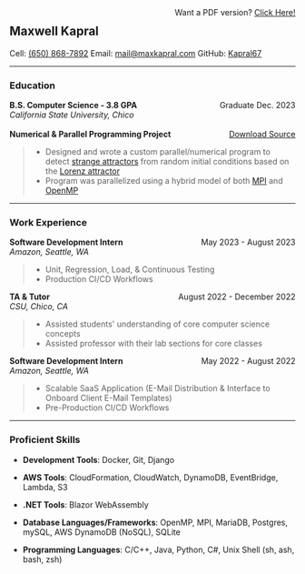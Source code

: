<div style="float:right">Want a PDF version? <a href="https://github.com/Kapral67/Resume/releases/latest/download/CSCI_mkapral_12-2023.pdf">Click Here!</a></div>

## Maxwell Kapral

Cell: [(650) 868-7892](tel:+16508687892)	Email: [mail@maxkapral.com](mailto:mail@maxkapral.com)	GitHub: [Kapral67](https://github.com/Kapral67)

---

### Education

<div style="float:right;">Graduate Dec. 2023</div><div style="font-weight:bold;">B.S. Computer Science - 3.8 GPA</div>
<div><i>California State University, Chico</i></div>

<br>

<div class="online-only" style="float: right"><a href="https://github.com/Kapral67/Resume/releases/download/lorenzian/lorenzian.tar.gz">Download Source</a></div><div style="font-weight: bold;">Numerical & Parallel Programming Project</div>

> - Designed and wrote a custom parallel/numerical program to detect [strange attractors](https://en.wikipedia.org/wiki/Attractor#Strange_attractor) from random initial conditions based on the [Lorenz attractor](https://en.wikipedia.org/wiki/Lorenz_system)
> - Program was parallelized using a hybrid model of both [MPI](https://en.wikipedia.org/wiki/Message_Passing_Interface) and [OpenMP](https://en.wikipedia.org/wiki/OpenMP)

---

### Work Experience

<div style="float: right">May 2023 - August 2023</div><div style="font-weight: bold;">Software Development Intern</div>
<div><i>Amazon, Seattle, WA</i></div>

> - Unit, Regression, Load, & Continuous Testing
> - Production CI/CD Workflows

<div style="float: right">August 2022 - December 2022</div><div style="font-weight: bold;">TA & Tutor</div>
<div><i>CSU, Chico, CA</i></div>

> - Assisted students' understanding of core computer science concepts
> - Assisted professor with their lab sections for core classes

<div style="float: right">May 2022 - August 2022</div><div style="font-weight: bold;">Software Development Intern</div>
<div><i>Amazon, Seattle, WA</i></div>

> - Scalable SaaS Application (E-Mail Distribution & Interface to Onboard Client E-Mail Templates)
> - Pre-Production CI/CD Workflows

---

### Proficient Skills

- **Development Tools**: Docker, Git, Django

- **AWS Tools**: CloudFormation, CloudWatch, DynamoDB, EventBridge, Lambda, S3

- **.NET Tools**: Blazor WebAssembly

- **Database Languages/Frameworks**: OpenMP, MPI, MariaDB, Postgres, mySQL, AWS DynamoDB (NoSQL), SQLite

- **Programming Languages**: C/C++, Java, Python, C#, Unix Shell (sh, ash, bash, zsh)

